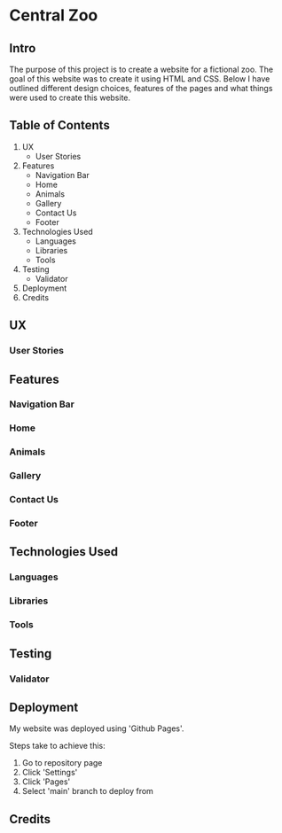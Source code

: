 # Central Zoo

## Intro

The purpose of this project is to create a website for a fictional zoo.
The goal of this website was to create it using HTML and CSS.
Below I have outlined different design choices, features of the pages
and what things were used to create this website.

## Table of Contents

1. UX
   - User Stories
2. Features
   - Navigation Bar
   - Home
   - Animals
   - Gallery
   - Contact Us
   - Footer
3. Technologies Used
   - Languages
   - Libraries
   - Tools
4. Testing
   - Validator
5. Deployment
6. Credits

## UX

### User Stories

## Features

### Navigation Bar

### Home

### Animals

### Gallery

### Contact Us

### Footer

## Technologies Used

### Languages

### Libraries

### Tools

## Testing

### Validator

## Deployment

My website was deployed using 'Github Pages'.

Steps take to achieve this:

1. Go to repository page
2. Click 'Settings'
3. Click 'Pages'
4. Select 'main' branch to deploy from

## Credits
